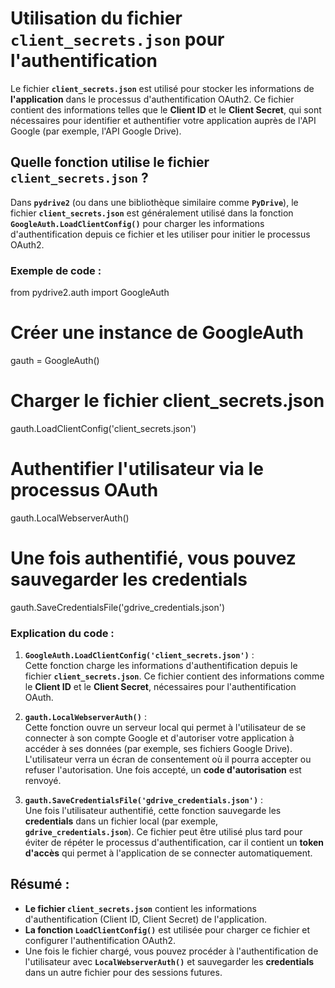 # Utilisation du fichier `client_secrets.json` pour l'authentification

Le fichier **`client_secrets.json`** est utilisé pour stocker les informations de **l'application** dans le processus d'authentification OAuth2. Ce fichier contient des informations telles que le **Client ID** et le **Client Secret**, qui sont nécessaires pour identifier et authentifier votre application auprès de l'API Google (par exemple, l'API Google Drive).

## Quelle fonction utilise le fichier `client_secrets.json` ?

Dans **`pydrive2`** (ou dans une bibliothèque similaire comme **`PyDrive`**), le fichier **`client_secrets.json`** est généralement utilisé dans la fonction **`GoogleAuth.LoadClientConfig()`** pour charger les informations d'authentification depuis ce fichier et les utiliser pour initier le processus OAuth2.

### Exemple de code :

from pydrive2.auth import GoogleAuth

# Créer une instance de GoogleAuth
gauth = GoogleAuth()

# Charger le fichier client_secrets.json
gauth.LoadClientConfig('client_secrets.json')

# Authentifier l'utilisateur via le processus OAuth
gauth.LocalWebserverAuth()

# Une fois authentifié, vous pouvez sauvegarder les credentials
gauth.SaveCredentialsFile('gdrive_credentials.json')

### Explication du code :
1. **`GoogleAuth.LoadClientConfig('client_secrets.json')`** :  
   Cette fonction charge les informations d'authentification depuis le fichier **`client_secrets.json`**. Ce fichier contient des informations comme le **Client ID** et le **Client Secret**, nécessaires pour l'authentification OAuth.

2. **`gauth.LocalWebserverAuth()`** :  
   Cette fonction ouvre un serveur local qui permet à l'utilisateur de se connecter à son compte Google et d'autoriser votre application à accéder à ses données (par exemple, ses fichiers Google Drive). L'utilisateur verra un écran de consentement où il pourra accepter ou refuser l'autorisation. Une fois accepté, un **code d'autorisation** est renvoyé.

3. **`gauth.SaveCredentialsFile('gdrive_credentials.json')`** :  
   Une fois l'utilisateur authentifié, cette fonction sauvegarde les **credentials** dans un fichier local (par exemple, **`gdrive_credentials.json`**). Ce fichier peut être utilisé plus tard pour éviter de répéter le processus d'authentification, car il contient un **token d'accès** qui permet à l'application de se connecter automatiquement.

## Résumé :
- **Le fichier `client_secrets.json`** contient les informations d'authentification (Client ID, Client Secret) de l'application.
- **La fonction `LoadClientConfig()`** est utilisée pour charger ce fichier et configurer l'authentification OAuth2.
- Une fois le fichier chargé, vous pouvez procéder à l'authentification de l'utilisateur avec **`LocalWebserverAuth()`** et sauvegarder les **credentials** dans un autre fichier pour des sessions futures.
